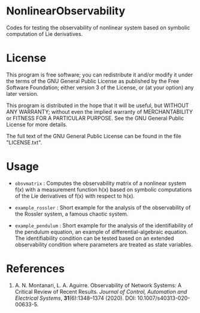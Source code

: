# NonlinearObservability
Codes for testing the observability of nonlinear system based on symbolic computation of Lie derivatives.


# License

This program is free software; you can redistribute it and/or modify it under the terms of the GNU General Public License as published by the Free Software Foundation; either version 3 of the License, or (at your option) any later version.

This program is distributed in the hope that it will be useful, but WITHOUT ANY WARRANTY; without even the implied warranty of MERCHANTABILITY or FITNESS FOR A PARTICULAR PURPOSE. See the GNU General Public License for more details.

The full text of the GNU General Public License can be found in the file "LICENSE.txt".


# Usage

- `obsvmatrix` : Computes the observability matrix of a nonlinear system f(x) with a measurement function h(x) based on symbolic computations of the Lie derivatives of f(x) with respect to h(x).

- `example_rossler` : Short example for the analysis of the observability of the Rossler system, a famous chaotic system.

- `example_pendulum` : Short example for the analysis of the identifiability of the pendulum equation, an example of differential-algebraic equation. The identifiability condition can be tested based on an extended observability condition where parameters are treated as state variables. 


# References
1.  A. N. Montanari, L. A. Aguirre. Observability of Network Systems: A Critical Review of Recent Results. *Journal of Control, Automation and Electrical Systems*, **31**(6):1348–1374 (2020). DOI: 10.1007/s40313-020-00633-5.
